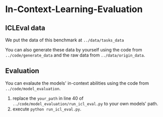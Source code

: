 # In-Context-Learning-Evaluation

## ICLEval data
We put the data of this benchmark at `../data/tasks_data`

You can also generate these data by yourself using the code from `../code/generate_data` and the raw data from `../data/origin_data`.

## Evaluation

You can evalaute the models' in-context abilities using the code from `../code/model_evaluation`.

1) replace the `your_path` in line 40 of `../code/model_evaluation/run_icl_eval.py` to your own models' path.
2) execute `python run_icl_eval.py`.

